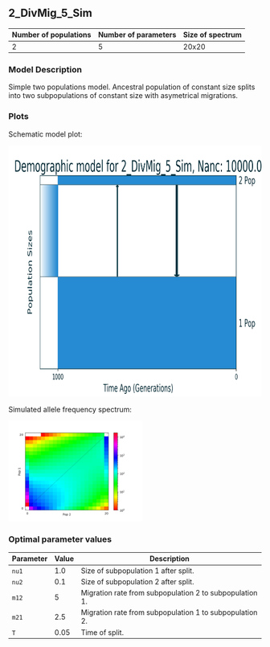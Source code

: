 ## 2_DivMig_5_Sim


| Number of populations | Number of parameters | Size of spectrum |
| --- | --- | --- |
| 2 | 5 | 20x20 |


### Model Description

Simple two populations model. Ancestral population of constant size splits into two subpopulations of constant size with asymetrical migrations.
### Plots

Schematic model plot:

<img src="model_plot.png" height="500" />

Simulated allele frequency spectrum:

<img src="fs_plot.png" height="200" />


### Optimal parameter values

| Parameter | Value | Description |
| --- | --- | --- |
| `nu1` | 1.0 | Size of subpopulation 1 after split. |
| `nu2` | 0.1 | Size of subpopulation 2 after split. |
| `m12` | 5 | Migration rate from subpopulation 2 to subpopulation 1. |
| `m21` | 2.5 | Migration rate from subpopulation 1 to subpopulation 2. |
| `T` | 0.05 | Time of split. |

